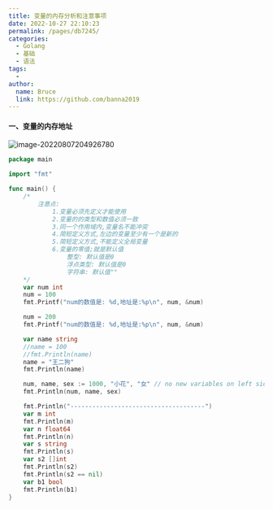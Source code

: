 ```yaml
---
title: 变量的内存分析和注意事项
date: 2022-10-27 22:10:23
permalink: /pages/db7245/
categories:
  - Golang
  - 基础
  - 语法
tags:
  - 
author: 
  name: Bruce
  link: https://github.com/banna2019
---
```

#### 一、变量的内存地址



![image-20220807204926780](https://bruce-log-img.oss-cn-shanghai.aliyuncs.com/image-20220807204926780.png)



```go
package main

import "fmt"

func main() {
	/*
		注意点:
			1.变量必须先定义才能使用
			2.变量的的类型和数值必须一致
			3.同一个作用域内,变量名不能冲突
			4.简短定义方式,左边的变量至少有一个是新的
			5.简短定义方式,不能定义全局变量
			6.变量的零值;就是默认值
				整型: 默认值是0
				浮点类型: 默认值是0
				字符串: 默认值""
	*/
	var num int
	num = 100
	fmt.Printf("num的数值是: %d,地址是:%p\n", num, &num)

	num = 200
	fmt.Printf("num的数值是: %d,地址是:%p\n", num, &num)

	var name string
	//name = 100
	//fmt.Println(name)
	name = "王二狗"
	fmt.Println(name)

	num, name, sex := 1000, "小花", "女" // no new variables on left side of :=
	fmt.Println(num, name, sex)

	fmt.Println("-------------------------------------")
	var m int
	fmt.Println(m)
	var n float64
	fmt.Println(n)
	var s string
	fmt.Println(s)
	var s2 []int
	fmt.Println(s2)
	fmt.Println(s2 == nil)
	var b1 bool
	fmt.Println(b1)
}

```

